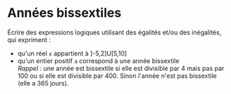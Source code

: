 # Années bissextiles
Écrire des expressions logiques utilisant des égalités et/ou des inégalités, qui expriment :
* qu'un réel `x` appartient à ]-5,2]U[5,10]
* qu'un entier positif `a` correspond à une année bissextile  
*Rappel* : une année est bissextile si elle est divisible par 4 mais pas par 100 ou si elle est divisible par 400. Sinon
l'année n'est pas bissextile (elle a 365 jours).